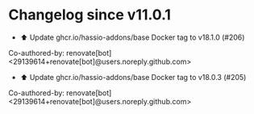 # Changelog since v11.0.1
- ⬆️ Update ghcr.io/hassio-addons/base Docker tag to v18.1.0 (#206)

Co-authored-by: renovate[bot] <29139614+renovate[bot]@users.noreply.github.com> 
- ⬆️ Update ghcr.io/hassio-addons/base Docker tag to v18.0.3 (#205)

Co-authored-by: renovate[bot] <29139614+renovate[bot]@users.noreply.github.com> 

